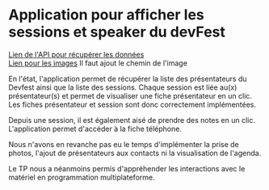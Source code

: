 # Application pour afficher les sessions et speaker du devFest

[Lien de l'API pour récupérer les données](https://devfest-nantes-2018-api.cleverapps.io/)<br/>
[Lien pour les images](https://devfest.gdgnantes.com) Il faut ajout le chemin de l'image

En l'état, l'application permet de récupérer la liste des présentateurs du Devfest ainsi que la liste des sessions. Chaque session est liée au(x) présentateur(s) et permet de visualiser une fiche présentateur en un clic.
Les fiches présentateur et session sont donc correctement implémentées.

Depuis une session, il est également aisé de prendre des notes en un clic.
L'application permet d'accéder à la fiche téléphone.

Nous n'avons en revanche pas eu le temps d'implémenter la prise de photos, l'ajout de présentateurs aux contacts ni la visualisation de l'agenda.

Le TP nous a néanmoins permis d'appréhender les interactions avec le matériel en programmation multiplateforme.
